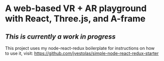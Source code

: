 # A web-based VR + AR playground with React, Three.js, and A-frame

## *This is currently a work in progress*

This project uses my node-react-redux boilerplate for instructions on how to use it, visit:
https://github.com/jvestolas/simple-node-react-redux-starter
